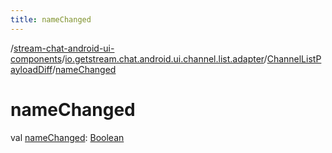 ```yaml
---
title: nameChanged
---
```

/[stream-chat-android-ui-components](../../index.md)/[io.getstream.chat.android.ui.channel.list.adapter](../index.md)/[ChannelListPayloadDiff](index.md)/[nameChanged](nameChanged.md)  
  
  
  
# nameChanged  
val [nameChanged](nameChanged.md): [Boolean](https://kotlinlang.org/api/latest/jvm/stdlib/kotlin/-boolean/index.html)
